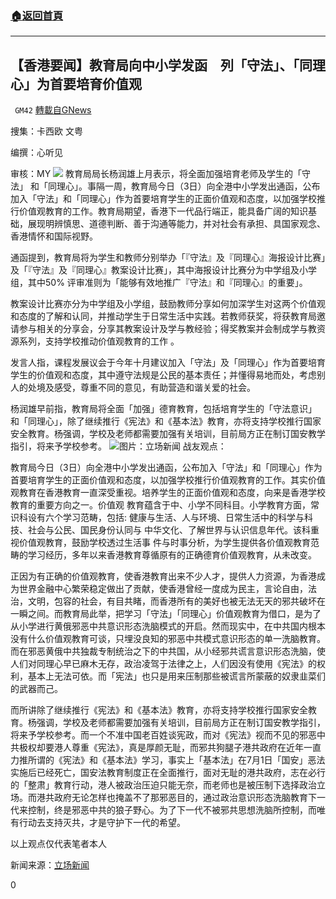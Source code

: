###  [:house:返回首頁](https://github.com/ourhimalayas/txt)
---

## 【香港要闻】教育局向中小学发函　列「守法」、「同理心」为首要培育价值观
` GM42` [轉載自GNews](https://gnews.org/zh-hans/618505/)

捜集：卡西欧 文粤

编撰：心听见

审核：MY
![]()![](https://gnews-media-offload.s3.amazonaws.com/wp-content/uploads/2020/12/05014406/jpg-20201125-22_QyQhr_1200x0.jpg)
教育局局长杨润雄上月表示，将全面加强培育老师及学生的「守法」 和「同理心」。事隔一周，教育局今日（3日）向全港中小学发出通函，公布加入「守法」和「同理心」作为首要培育学生的正面价值观和态度，以加强学校推行价值观教育的工作。教育局期望，香港下一代品行端正，能具备广阔的知识基础，展现明辨慎思、道德判断、善于沟通等能力，并对社会有承担、具国家观念、香港情怀和国际视野。

通函提到，教育局将为学生和教师分别举办「『守法』及『同理心』海报设计比赛」及「『守法』及『同理心』教案设计比赛」，其中海报设计比赛分为中学组及小学组，其中50% 评审准则为「能够有效地推广『守法』和『同理心』的重要」。

教案设计比赛亦分为中学组及小学组，鼓励教师分享如何加深学生对这两个价值观和态度的了解和认同，并推动学生于日常生活中实践。若教师获奖，将获教育局邀请参与相关的分享会，分享其教案设计及学与教经验；得奖教案并会制成学与教资源系列，支持学校推动价值观教育的工作 。

发言人指，课程发展议会于今年十月建议加入「守法」及「同理心」作为首要培育学生的价值观和态度，其中遵守法规是公民的基本责任；并懂得易地而处，考虑别人的处境及感受，尊重不同的意见，有助营造和谐关爱的社会。

杨润雄早前指，教育局将全面「加强」德育教育，包括培育学生的「守法意识」 和「同理心」，除了继续推行《宪法》和《基本法》教育，亦将支持学校推行国家安全教育。杨强调，学校及老师都需要加强有关培训，目前局方正在制订国安教学指引，将来予学校参考。
![]()![](https://gnews-media-offload.s3.amazonaws.com/wp-content/uploads/2020/12/05014439/Jpg-20201130-18_Pazmf_1200x0.jpg)图片：立场新闻
战友观点：

教育局今日（3日）向全港中小学发出通函，公布加入「守法」和「同理心」作为首要培育学生的正面价值观和态度，以加强学校推行价值观教育的工作。其实价值观教育在香港教育一直深受重视。培养学生的正面价值观和态度，向来是香港学校教育的重要方向之一。价值观 教育蕴含于中、小学不同科目。小学教育方面，常识科设有六个学习范畴，包括: 健康与生活、人与环境、日常生活中的科学与科技、社会与公民、国民身份认同与 中华文化、了解世界与认识信息年代。该科重视价值观教育，鼓励学校透过生活事 件与时事分析，为学生提供各价值观教育范畴的学习经历，多年以来香港教育尊循原有的正确德育价值观教育，从未改变。

正因为有正确的价值观教育，使香港教育出来不少人才，提供人力资源，为香港成为世界金融中心繁荣稳定做出了贡献，使香港曾经一度成为民主，言论自由，法治，文明，包容的社会，有目共睹，而香港所有的美好也被无法无天的邪共破坏在一瞬之间。而教育局此举，把学习「守法」「同理心」价值观教育为借口，是为了从小学进行黄俄邪恶中共意识形态洗脑模式的开启。然而现实中，在中共国内根本没有什么价值观教育可谈，只埋没良知的邪恶中共模式意识形态的单一洗脑教育。而在邪恶黄俄中共独裁专制统治之下的中共国，从小经邪共谎言意识形态洗脑，使人们对同理心早已麻木无存，政治凌驾于法律之上，人们因没有使用《宪法》的权利，基本上无法可依。而「宪法」也只是用来压制那些被谎言所蒙蔽的奴隶韭菜们的武器而己。

而所讲除了继续推行《宪法》和《基本法》教育，亦将支持学校推行国家安全教育。杨强调，学校及老师都需要加强有关培训，目前局方正在制订国安教学指引，将来予学校参考。而一个不准中国老百姓谈宪政，而对《宪法》视而不见的邪恶中共极权却要港人尊重《宪法》，真是厚颜无耻，而邪共狗腿子港共政府在近年一直力推所谓的《宪法》和《基本法》学习，事实上「基本法」在7月1日「国安」恶法实施后已经死亡，国安法教育制度正在全面推行，面对无耻的港共政府，志在必行的「整肃」教育行动，港人被政治压迫只能无奈，而老师也是被压制下选择政治立场。而港共政府无论怎样也掩盖不了那邪恶目的，通过政治意识形态洗脑教育下一代来控制，终是邪恶中共的狼子野心。为了下一代不被邪共思想洗脑所控制，而唯有行动去支持灭共，才是守护下一代的希望。

以上观点仅代表笔者本人

新闻来源：[立场新闻](https://www.thestandnews.com/politics/%E6%95%99%E8%82%B2%E5%B1%80%E5%90%91%E4%B8%AD%E5%B0%8F%E5%AD%B8%E7%99%BC%E5%87%BD-%E5%88%97-%E5%AE%88%E6%B3%95-%E5%90%8C%E7%90%86%E5%BF%83-%E7%82%BA%E9%A6%96%E8%A6%81%E5%9F%B9%E8%82%B2%E5%83%B9%E5%80%BC%E8%A7%80/)

0
